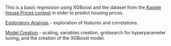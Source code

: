 This is a basic regression using XGBoost and the dataset from the [Kaggle House Prices contest](https://www.kaggle.com/c/house-prices-advanced-regression-techniques) in order to predict housing prices.

[Exploratory Analysis](https://github.com/yaskyj/housing-price-regression/blob/master/Housing%20Price%20Exploratory%20Analysis.ipynb) - exploration of features and correlations.

[Model Creation](https://github.com/yaskyj/housing-price-regression/blob/master/Housing%20Price%20Regression.ipynb) - scaling, variables creation, gridsearch for hyperparameter tuning, and the creation of the XGBoost model.